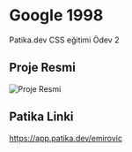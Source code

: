# Google 1998

Patika.dev CSS eğitimi Ödev 2

## Proje Resmi

![Proje Resmi](https://github.com/IEmirovic/dorduncuduvar/blob/main/google1998-odev2/img/google1998index.png)

## Patika Linki

https://app.patika.dev/emirovic
